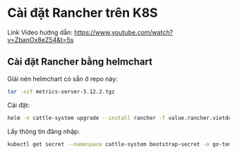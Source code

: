 # Cài đặt Rancher trên K8S
Link Video hướng dẫn: https://www.youtube.com/watch?v=ZbanOx8eZ54&t=5s

## Cài đặt Rancher bằng helmchart
Giải nén helmchart có sẵn ở repo này:
```bash
tar -xzf metrics-server-3.12.2.tgz
```

Cài đặt:
```bash
helm -n cattle-system upgrade --install rancher -f value.rancher.vietdevops.yaml ./rancher --create-namespace
```
Lấy thông tin đăng nhập:

```bash
kubectl get secret --namespace cattle-system bootstrap-secret -o go-template='{{.data.bootstrapPassword|base64decode}}{{ "\n" }}'
```
